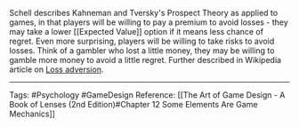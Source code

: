 Schell describes Kahneman and Tversky's Prospect Theory as applied to games, in that players will be willing to pay a premium to avoid losses - they may take a lower [[Expected Value]] option if it means less chance of regret. Even more surprising, players will be willing to take risks to avoid losses. Think of a gambler who lost a little money, they may be willing to gamble more money to avoid a little regret. Further described in Wikipedia article on [Loss adversion](https://en.wikipedia.org/wiki/Loss_aversion).
 
---
 
Tags: #Psychology #GameDesign 
Reference: [[The Art of Game Design - A Book of Lenses (2nd Edition)#Chapter 12 Some Elements Are Game Mechanics]]